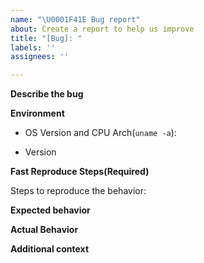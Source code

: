 ```yaml
---
name: "\U0001F41E Bug report"
about: Create a report to help us improve
title: "[Bug]: "
labels: ''
assignees: ''

---
```


**Describe the bug**
<!-- A clear and concise description of bug. -->

**Environment**
<!-- Environment Details sometimes important -->
- OS Version and CPU Arch(`uname -a`):
  
- Version
  

**Fast Reproduce Steps(Required)**

Steps to reproduce the behavior:

**Expected behavior**
<!-- A clear and concise description of what you expected to happen. -->

**Actual Behavior**
<!-- What is the result? picture is allowed -->

**Additional context**
<!-- Add any other context about the problem here. -->
